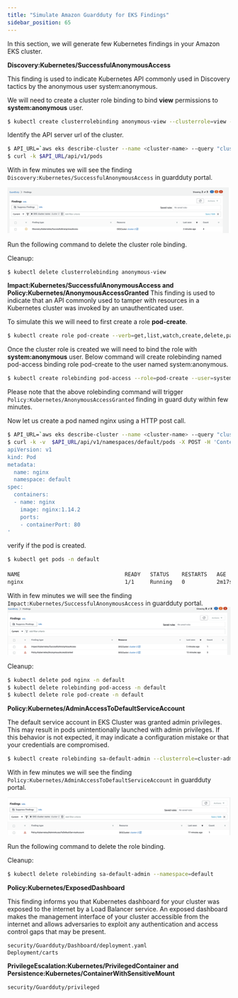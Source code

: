 ```yaml
---
title: "Simulate Amazon Guardduty for EKS Findings"
sidebar_position: 65
---
```


In this section, we will generate few Kubernetes findings in your Amazon EKS cluster.  


**Discovery:Kubernetes/SuccessfulAnonymousAccess**

This finding is used to indicate Kubernetes API commonly used in Discovery tactics by the anonymous user system:anonymous.

We will need to create a cluster role binding to bind **view** permissions to **system:anonymous** user.

```bash
$ kubectl create clusterrolebinding anonymous-view --clusterrole=view --user=system:anonymous
```

Identify the API server url of the cluster.
```bash
$ API_URL=`aws eks describe-cluster --name <cluster-name> --query "cluster.endpoint" --region us-east-1 --output text`
$ curl -k $API_URL/api/v1/pods
```

With in few minutes we will see the finding `Discovery:Kubernetes/SuccessfulAnonymousAccess` in guardduty portal. 

![](finding-1.png)

Run the following command to delete the cluster role binding.

Cleanup: 
```bash
$ kubectl delete clusterrolebinding anonymous-view
```


**Impact:Kubernetes/SuccessfulAnonymousAccess and Policy:Kubernetes/AnonymousAccessGranted**
This finding is used to indicate that an API commonly used to tamper with resources in a Kubernetes cluster was invoked by an unauthenticated user.

To simulate this we will need to first create a role **pod-create**. 
```bash
$ kubectl create role pod-create --verb=get,list,watch,create,delete,patch --resource=pods -n default
```
Once the cluster role is created we will need to bind the role with **system:anonymous** user. Below command will create rolebinding named pod-access binding role pod-create to the user named system:anonymous.

```bash
$ kubectl create rolebinding pod-access --role=pod-create --user=system:anonymous
```
Please note that the above rolebinding command will trigger `Policy:Kubernetes/AnonymousAccessGranted` finding in guard duty within few minutes. 

Now let us create a pod named nginx using a HTTP post call. 

```bash
$ API_URL=`aws eks describe-cluster --name <cluster-name> --query "cluster.endpoint" --region us-east-1 --output text`
$ curl -k -v  $API_URL/api/v1/namespaces/default/pods -X POST -H 'Content-Type: application/yaml'   -d '---
apiVersion: v1
kind: Pod
metadata:
  name: nginx
  namespace: default
spec:
  containers:
  - name: nginx
    image: nginx:1.14.2
    ports:
    - containerPort: 80
'
```

verify if the pod is created.

```bash
$ kubectl get pods -n default

NAME                                 READY   STATUS    RESTARTS   AGE
nginx                                1/1     Running   0          2m17s
```
With in few minutes we will see the finding `Impact:Kubernetes/SuccessfulAnonymousAccess` in guardduty portal. 
![](finding-3.png)


Cleanup: 
```bash
$ kubectl delete pod nginx -n default
$ kubectl delete rolebinding pod-access -n default
$ kubectl delete role pod-create -n default
```

**Policy:Kubernetes/AdminAccessToDefaultServiceAccount**

The default service account in EKS Cluster was granted admin privileges. This may result in pods unintentionally launched with admin privileges. If this behavior is not expected, it may indicate a configuration mistake or that your credentials are compromised.

```bash
$ kubectl create rolebinding sa-default-admin --clusterrole=cluster-admin --serviceaccount=default:default --namespace=default
```
With in few minutes we will see the finding `Policy:Kubernetes/AdminAccessToDefaultServiceAccount` in guardduty portal. 

![](finding-2.png)

Run the following command to delete the role binding.

Cleanup: 
```bash
$ kubectl delete rolebinding sa-default-admin --namespace=default
```

**Policy:Kubernetes/ExposedDashboard**

This finding informs you that Kubernetes dashboard for your cluster was exposed to the internet by a Load Balancer service. An exposed dashboard makes the management interface of your cluster accessible from the internet and allows adversaries to exploit any authentication and access control gaps that may be present.

```kustomization
security/Guardduty/Dashboard/deployment.yaml
Deployment/carts
```


**PrivilegeEscalation:Kubernetes/PrivilegedContainer and Persistence:Kubernetes/ContainerWithSensitiveMount**


```kustomization
security/Guardduty/privileged
```
